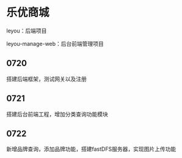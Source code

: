 # 乐优商城

leyou：后端项目

leyou-manage-web：后台前端管理项目

## 0720

搭建后端框架，测试网关以及注册

## 0721

搭建后台前端工程，增加分类查询功能模块

## 0722

新增品牌查询，添加品牌功能，搭建fastDFS服务器，实现图片上传功能